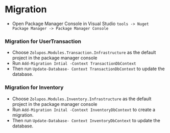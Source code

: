 # Migration
- Open Package Manager Console in Visual Studio `tools -> Nuget Package Manager -> Package Manager Console`

### Migration for UserTransaction
- Choose `Zolupos.Modules.Transaction.Infrastructure` as the default project in the package manager console
- Run `Add-Migration Intial -Context TransactionDbContext`
- Then run `Update-Database- Context TransactionDbContext` to update the database.

### Migration for Inventory
- Choose `Zolupos.Modules.Inventory.Infrastructure` as the default project in the package manager console
- Run `Add-Migration Inital -Context InventoryDbContext` to create a migration.
- Then run `Update-Database- Context InventoryDbContext` to update the database.